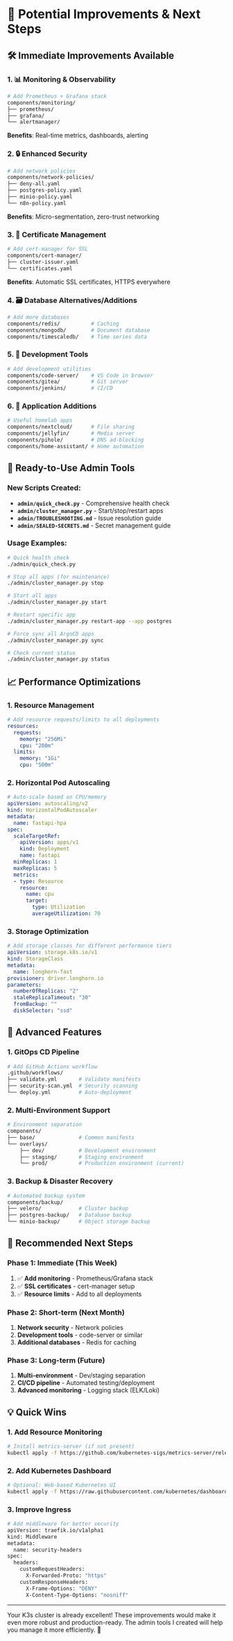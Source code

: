 # 🎯 Potential Improvements & Next Steps

## 🛠️ Immediate Improvements Available

### 1. 📊 **Monitoring & Observability**
```bash
# Add Prometheus + Grafana stack
components/monitoring/
├── prometheus/
├── grafana/
└── alertmanager/
```
**Benefits**: Real-time metrics, dashboards, alerting

### 2. 🔒 **Enhanced Security**
```bash
# Add network policies
components/network-policies/
├── deny-all.yaml
├── postgres-policy.yaml
├── minio-policy.yaml
└── n8n-policy.yaml
```
**Benefits**: Micro-segmentation, zero-trust networking

### 3. 📃 **Certificate Management**
```bash
# Add cert-manager for SSL
components/cert-manager/
├── cluster-issuer.yaml
└── certificates.yaml
```
**Benefits**: Automatic SSL certificates, HTTPS everywhere

### 4. 🗃️ **Database Alternatives/Additions**
```bash
# Add more databases
components/redis/          # Caching
components/mongodb/        # Document database  
components/timescaledb/    # Time series data
```

### 5. 🔧 **Development Tools**
```bash
# Add development utilities
components/code-server/    # VS Code in browser
components/gitea/          # Git server
components/jenkins/        # CI/CD
```

### 6. 📱 **Application Additions**
```bash
# Useful homelab apps
components/nextcloud/      # File sharing
components/jellyfin/       # Media server
components/pihole/         # DNS ad-blocking
components/home-assistant/ # Home automation
```

## 🚀 **Ready-to-Use Admin Tools**

### New Scripts Created:
- **`admin/quick_check.py`** - Comprehensive health check
- **`admin/cluster_manager.py`** - Start/stop/restart apps
- **`admin/TROUBLESHOOTING.md`** - Issue resolution guide
- **`admin/SEALED-SECRETS.md`** - Secret management guide

### Usage Examples:
```bash
# Quick health check
./admin/quick_check.py

# Stop all apps (for maintenance)
./admin/cluster_manager.py stop

# Start all apps
./admin/cluster_manager.py start

# Restart specific app
./admin/cluster_manager.py restart-app --app postgres

# Force sync all ArgoCD apps
./admin/cluster_manager.py sync

# Check current status
./admin/cluster_manager.py status
```

## 📈 **Performance Optimizations**

### 1. **Resource Management**
```yaml
# Add resource requests/limits to all deployments
resources:
  requests:
    memory: "256Mi"
    cpu: "200m"
  limits:
    memory: "1Gi"
    cpu: "500m"
```

### 2. **Horizontal Pod Autoscaling**
```yaml
# Auto-scale based on CPU/memory
apiVersion: autoscaling/v2
kind: HorizontalPodAutoscaler
metadata:
  name: fastapi-hpa
spec:
  scaleTargetRef:
    apiVersion: apps/v1
    kind: Deployment
    name: fastapi
  minReplicas: 1
  maxReplicas: 5
  metrics:
  - type: Resource
    resource:
      name: cpu
      target:
        type: Utilization
        averageUtilization: 70
```

### 3. **Storage Optimization**
```yaml
# Add storage classes for different performance tiers
apiVersion: storage.k8s.io/v1
kind: StorageClass
metadata:
  name: longhorn-fast
provisioner: driver.longhorn.io
parameters:
  numberOfReplicas: "2"
  staleReplicaTimeout: "30"
  fromBackup: ""
  diskSelector: "ssd"
```

## 🔮 **Advanced Features**

### 1. **GitOps CD Pipeline**
```bash
# Add GitHub Actions workflow
.github/workflows/
├── validate.yml       # Validate manifests
├── security-scan.yml  # Security scanning
└── deploy.yml         # Auto-deployment
```

### 2. **Multi-Environment Support**
```bash
# Environment separation
components/
├── base/              # Common manifests
└── overlays/
    ├── dev/           # Development environment
    ├── staging/       # Staging environment
    └── prod/          # Production environment (current)
```

### 3. **Backup & Disaster Recovery**
```bash
# Automated backup system
components/backup/
├── velero/            # Cluster backup
├── postgres-backup/   # Database backup
└── minio-backup/      # Object storage backup
```

## 🎯 **Recommended Next Steps**

### Phase 1: Immediate (This Week)
1. ✅ **Add monitoring** - Prometheus/Grafana stack
2. ✅ **SSL certificates** - cert-manager setup
3. ✅ **Resource limits** - Add to all deployments

### Phase 2: Short-term (Next Month)
1. **Network security** - Network policies
2. **Development tools** - code-server or similar
3. **Additional databases** - Redis for caching

### Phase 3: Long-term (Future)
1. **Multi-environment** - Dev/staging separation
2. **CI/CD pipeline** - Automated testing/deployment
3. **Advanced monitoring** - Logging stack (ELK/Loki)

## 💡 **Quick Wins**

### 1. Add Resource Monitoring
```bash
# Install metrics-server (if not present)
kubectl apply -f https://github.com/kubernetes-sigs/metrics-server/releases/latest/download/components.yaml
```

### 2. Add Kubernetes Dashboard
```bash
# Optional: Web-based Kubernetes UI
kubectl apply -f https://raw.githubusercontent.com/kubernetes/dashboard/v2.7.0/aio/deploy/recommended.yaml
```

### 3. Improve Ingress
```bash
# Add middleware for better security
apiVersion: traefik.io/v1alpha1
kind: Middleware
metadata:
  name: security-headers
spec:
  headers:
    customRequestHeaders:
      X-Forwarded-Proto: "https"
    customResponseHeaders:
      X-Frame-Options: "DENY"
      X-Content-Type-Options: "nosniff"
```

---

Your K3s cluster is already excellent! These improvements would make it even more robust and production-ready. The admin tools I created will help you manage it more efficiently. 🚀
